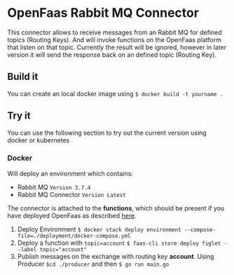 # OpenFaas Rabbit MQ Connector

This connector allows to receive messages from an Rabbit MQ for defined topics (Routing Keys).
And will invoke functions on the OpenFaas platform that listen on that topic. Currently the
result will be ignored, however in later version it will send the response back on an defined
topic (Routing Key).


## Build it

You can create an local docker image using `$ docker build -t yourname .`

## Try it

You can use the following section to try out the current version using docker or kubernetes

### Docker

Will deploy an environment which contains:
* Rabbit MQ `Version 3.7.4`
* Rabbit MQ Connector `Version Latest`

The connector is attached to the **functions**, which should be present if you have deployed
OpenFaas as described [here](https://docs.openfaas.com/deployment/docker-swarm/#20-deploy-the-stack).

1. Deploy Environment `$ docker stack deploy environment --compose-file=./deployment/docker-compose.yml`
2. Deploy a function with `topic=account` `$ faas-cli store deploy figlet --label topic="account"`
3. Publish messages on the exchange with routing key **account**. Using Producer `$cd ./producer` and then `$ go run main.go`
